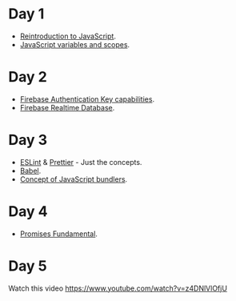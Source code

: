 # Day 1

- [Reintroduction to JavaScript](https://developer.mozilla.org/en-US/docs/Web/JavaScript/A_re-introduction_to_JavaScript).
- [JavaScript variables and scopes](https://developer.mozilla.org/en-US/docs/Learn/JavaScript/First_steps/Variables).

# Day 2

- [Firebase Authentication Key capabilities](https://firebase.google.com/docs/auth/?authuser=1).
- [Firebase Realtime Database](https://firebase.google.com/docs/database/web/start?authuser=1).

# Day 3

- [ESLint](https://eslint.org/) & [Prettier](https://prettier.io/) - Just the
  concepts.
- [Babel](https://babeljs.io/docs/en/).
- [Concept of JavaScript bundlers](https://medium.com/@gimenete/how-javascript-bundlers-work-1fc0d0caf2da).

# Day 4

- [Promises Fundamental](https://developers.google.com/web/fundamentals/primers/promises).

# Day 5

Watch this video https://www.youtube.com/watch?v=z4DNlVlOfjU

